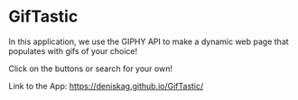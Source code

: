 # GifTastic



In this application, we use the GIPHY API to make a dynamic web page that populates with gifs of your choice!

Click on the buttons or search for your own!

Link to the App: https://deniskag.github.io/GifTastic/

